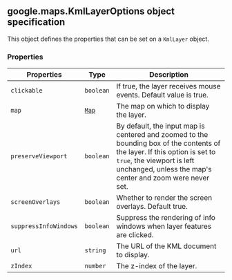 <h2 id="KmlLayerOptions">
google.maps.KmlLayerOptions
object specification
</h2><p>This object defines the properties that can be set on a <code>KmlLayer</code> object.</p><h3 id="devsite_header_192">Properties</h3><table summary="interface KmlLayerOptions - Properties" width="100%">
<thead>
<tr><th>Properties</th>
<th>Type</th>
<th>Description</th>
</tr></thead>
<tbody>
<tr>
<td><code>clickable</code></td>
<td><code>boolean</code></td>
<td>If true, the layer receives mouse events. Default value is true.</td>
</tr>
<tr>
<td><code>map</code></td>
<td><code><a href="https://github.com/amenadiel/google-maps-documentation/blob/master/docs/google.maps.Map.md">Map</a></code></td>
<td>The map on which to display the layer.</td>
</tr>
<tr>
<td><code>preserveViewport</code></td>
<td><code>boolean</code></td>
<td>By default, the input map is centered and zoomed to the bounding box of the contents of the layer. If this option is set to <code>true</code>, the viewport is left unchanged, unless the map's center and zoom were never set.</td>
</tr>
<tr>
<td><code>screenOverlays</code></td>
<td><code>boolean</code></td>
<td>Whether to render the screen overlays. Default true.</td>
</tr>
<tr>
<td><code>suppressInfoWindows</code></td>
<td><code>boolean</code></td>
<td>Suppress the rendering of info windows when layer features are clicked.</td>
</tr>
<tr>
<td><code>url</code></td>
<td><code>string</code></td>
<td>The URL of the KML document to display.</td>
</tr>
<tr>
<td><code>zIndex</code></td>
<td><code>number</code></td>
<td>The z-index of the layer.</td>
</tr>
</tbody>
</table>